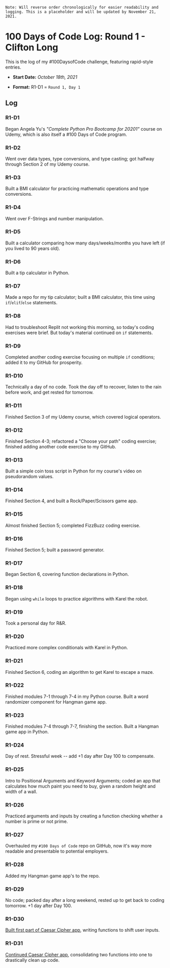 `Note: Will reverse order chronologically for easier readability and logging. This is a placeholder and will be updated by November 21, 2021.`

# 100 Days of Code Log: Round 1 - Clifton Long
This is the log of my #100DaysofCode challenge, featuring rapid-style entries.

* **Start Date:** *October 18th, 2021*

* **Format:** R1-D1 = `Round 1, Day 1`

## Log

### R1-D1
Began Angela Yu's *"Complete Python Pro Bootcamp for 20201"* course on Udemy, which is also itself a #100 Days of Code program. 

### R1-D2
Went over data types, type conversions, and type casting; got halfway through Section 2 of my Udemy course. 

### R1-D3
Built a BMI calculator for practicing mathematic operations and type conversions. 

### R1-D4
Went over F-Strings and number manipulation. 

### R1-D5
Built a calculator comparing how many days/weeks/months you have left (if you lived to 90 years old). 

### R1-D6
Built a tip calculator in Python. 

### R1-D7
Made a repo for my tip calculator; built a BMI calculator, this time using `if`/`elif`/`else` statements. 

### R1-D8
Had to troubleshoot Replit not working this morning, so today's coding exercises were brief. But today's material continued on `if` statements. 

### R1-D9
Completed another coding exercise focusing on multiple `if` conditions; added it to my GitHub for prosperity. 

### R1-D10
Technically a day of no code. Took the day off to recover, listen to the rain before work, and get rested for tomorrow. 

### R1-D11
Finished Section 3 of my Udemy course, which covered logical operators. 

### R1-D12
Finished Section 4-3; refactored a "Choose your path" coding exercise; finished adding another code exercise to my GitHub. 

### R1-D13
Built a simple coin toss script in Python for my course's video on pseudorandom values. 

### R1-D14
Finished Section 4, and built a Rock/Paper/Scissors game app. 

### R1-D15
Almost finished Section 5; completed FizzBuzz coding exercise. 

### R1-D16
Finished Section 5; built a password generator. 

### R1-D17
Began Section 6, covering function declarations in Python. 

### R1-D18
Began using `while` loops to practice algorithms with Karel the robot. 

### R1-D19
Took a personal day for R&R. 

### R1-D20
Practiced more complex conditionals with Karel in Python. 

### R1-D21
Finished Section 6, coding an algorithm to get Karel to escape a maze. 

### R1-D22
Finished modules 7-1 through 7-4 in my Python course. Built a word randomizer component for Hangman game app. 

### R1-D23
Finished modules 7-4 through 7-7, finishing the section. Built a Hangman game app in Python. 

### R1-D24
Day of rest. Stressful week -- add +1 day after Day 100 to compensate. 

### R1-D25
Intro to Positional Arguments and Keyword Arguments; coded an app that calculates how much paint you need to buy, given a random height and width of a wall. 

### R1-D26
Practiced arguments and inputs by creating a function checking whether a number is prime or not prime.

### R1-D27
Overhauled my `#100 Days of Code` repo on GitHub, now it's way more readable and presentable to potential employers.

### R1-D28
Added my Hangman game app's to the repo.

### R1-D29
No code; packed day after a long weekend, rested up to get back to coding tomorrow. +1 day after Day 100.

### R1-D30
[Built first part of Caesar Cipher app](https://replit.com/@Clifton893/caesar-cipher-1-start#main.py), writing functions to shift user inputs.

### R1-D31
[Continued Caesar Cipher app](https://replit.com/@Clifton893/caesar-cipher-3-start#main.py), consolidating two functions into one to drastically clean up code.
